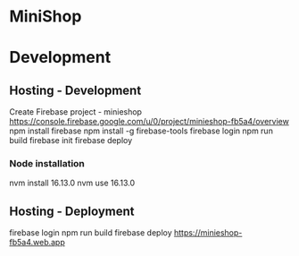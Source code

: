 # MiniShop
# Development
## Hosting - Development
Create Firebase project - minieshop https://console.firebase.google.com/u/0/project/minieshop-fb5a4/overview
npm install firebase 
npm install -g firebase-tools 
firebase login
npm run build
firebase init
firebase deploy 

### Node installation
nvm install 16.13.0
nvm use 16.13.0

## Hosting - Deployment
firebase login
npm run build
firebase deploy 
https://minieshop-fb5a4.web.app